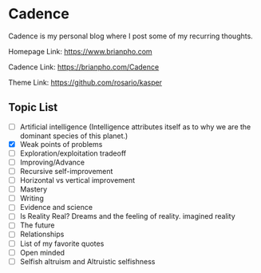 # Cadence

Cadence is my personal blog where I post some of my recurring thoughts.

Homepage Link:  <https://www.brianpho.com>

Cadence Link: <https://brianpho.com/Cadence>

Theme Link: <https://github.com/rosario/kasper>

## Topic List

- [ ] Artificial intelligence (Intelligence attributes itself as to why we are the dominant species of this planet.)
- [x] Weak points of problems
- [ ] Exploration/exploitation tradeoff
- [ ] Improving/Advance
- [ ] Recursive self-improvement
- [ ] Horizontal vs vertical improvement
- [ ] Mastery
- [ ] Writing
- [ ] Evidence and science
- [ ] Is Reality Real? Dreams and the feeling of reality. imagined reality
- [ ] The future
- [ ] Relationships
- [ ] List of my favorite quotes
- [ ] Open minded
- [ ] Selfish altruism and Altruistic selfishness
